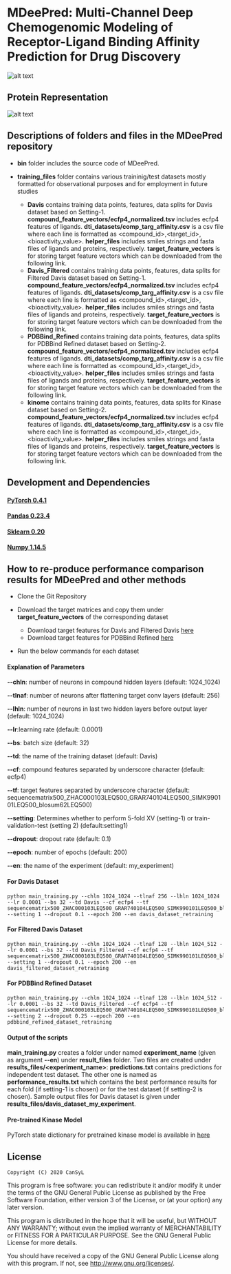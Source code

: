 # MDeePred: Multi-Channel Deep Chemogenomic Modeling of Receptor-Ligand Binding Affinity Prediction for Drug Discovery

![alt text](./figures/mdeepred_network_structure_figure.png)

## Protein Representation
![alt text](./figures/encoding_figure_mod.png)

## Descriptions of folders and files in the MDeePred repository

* **bin** folder includes the source code of MDeePred.

* **training_files** folder contains various traininig/test datasets mostly formatted for observational purposes and for employment in future studies
    * **Davis** contains training data points, features, data splits for Davis dataset based on Setting-1. **compound_feature_vectors/ecfp4_normalized.tsv** includes ecfp4 features of ligands. **dti_datasets/comp_targ_affinity.csv** is a csv file where each line is formatted as <compound_id>,<target_id>,<bioactivity_value>. **helper_files** includes smiles strings and fasta files of ligands and proteins, respectively. **target_feature_vectors** is for storing target feature vectors which can be downloaded from the following link.
    * **Davis_Filtered** contains training data points, features, data splits for Filtered Davis dataset based on Setting-1. **compound_feature_vectors/ecfp4_normalized.tsv** includes ecfp4 features of ligands. **dti_datasets/comp_targ_affinity.csv** is a csv file where each line is formatted as <compound_id>,<target_id>,<bioactivity_value>. **helper_files** includes smiles strings and fasta files of ligands and proteins, respectively. **target_feature_vectors** is for storing target feature vectors which can be downloaded from the following link.
    * **PDBBind_Refined** contains training data points, features, data splits for PDBBind Refined dataset based on Setting-2. **compound_feature_vectors/ecfp4_normalized.tsv** includes ecfp4 features of ligands. **dti_datasets/comp_targ_affinity.csv** is a csv file where each line is formatted as <compound_id>,<target_id>,<bioactivity_value>. **helper_files** includes smiles strings and fasta files of ligands and proteins, respectively. **target_feature_vectors** is for storing target feature vectors which can be downloaded from the following link.
    * **kinome** contains training data points, features, data splits for Kinase dataset based on Setting-2. **compound_feature_vectors/ecfp4_normalized.tsv** includes ecfp4 features of ligands. **dti_datasets/comp_targ_affinity.csv** is a csv file where each line is formatted as <compound_id>,<target_id>,<bioactivity_value>. **helper_files** includes smiles strings and fasta files of ligands and proteins, respectively. **target_feature_vectors** is for storing target feature vectors which can be downloaded from the following link.

## Development and Dependencies

#### [PyTorch 0.4.1](https://pytorch.org/get-started/previous-versions/)
#### [Pandas 0.23.4](https://pandas.pydata.org/pandas-docs/version/0.23.4/install.html)
#### [Sklearn 0.20](https://scikit-learn.org/0.20/install.html)
#### [Numpy 1.14.5](https://pypi.python.org/pypi/numpy/1.13.3)


## How to re-produce performance comparison results for MDeePred and other methods 
* Clone the Git Repository
* Download the target matrices and copy them under **target_feature_vectors** of the corresponding dataset
    * Download target features for Davis and Filtered Davis [here](https://www.dropbox.com/preview/CanSyL%20In-silico/MDeePred/Davis_DavisFiltered/davis_filtered_davis_target_feature_vectors_LEQ500.tar.gz?role=work)
    * Download target features for PDBBind Refined [here](https://www.dropbox.com/s/0o90ophu8w6fudr/pdbbind_refined_target_feature_vectors_LEQ500.tar.gz?dl=0)

* Run the below commands for each dataset

#### Explanation of Parameters
**--chln**: number of neurons in compound hidden layers (default: 1024_1024)

**--tlnaf**: number of neurons after flattening target conv layers (default: 256)

**--lhln**: number of neurons in last two hidden layers before output layer (default: 1024_1024)

**--lr**:learning rate (default: 0.0001)

**--bs**: batch size (default: 32)

**--td**: the name of the training dataset (default: Davis)

**--cf**: compound features separated by underscore character (default: ecfp4)

**--tf**: target features separated by underscore character (default: sequencematrix500_ZHAC000103LEQ500_GRAR740104LEQ500_SIMK990101LEQ500_blosum62LEQ500)

**--setting**: Determines whether to perform  5-fold XV (setting-1) or train-validation-test (setting 2) (default:setting1)

**--dropout**: dropout rate (default: 0.1)

**--epoch**: number of epochs (default: 200)

**--en**: the name of the experiment (default: my_experiment)

#### For Davis Dataset
```
python main_training.py --chln 1024_1024 --tlnaf 256 --lhln 1024_1024 --lr 0.0001 --bs 32 --td Davis --cf ecfp4 --tf sequencematrix500_ZHAC000103LEQ500_GRAR740104LEQ500_SIMK990101LEQ500_blosum62LEQ500 --setting 1 --dropout 0.1 --epoch 200 --en davis_dataset_retraining
```
#### For Filtered Davis Dataset
```
python main_training.py --chln 1024_1024 --tlnaf 128 --lhln 1024_512 --lr 0.0001 --bs 32 --td Davis_Filtered --cf ecfp4 --tf sequencematrix500_ZHAC000103LEQ500_GRAR740104LEQ500_SIMK990101LEQ500_blosum62LEQ500  --setting 1 --dropout 0.1 --epoch 200 --en davis_filtered_dataset_retraining
```

#### For PDBBind Refined Dataset
```
python main_training.py --chln 1024_1024 --tlnaf 128 --lhln 1024_512 --lr 0.0001 --bs 32 --td Davis_Filtered --cf ecfp4 --tf sequencematrix500_ZHAC000103LEQ500_GRAR740104LEQ500_SIMK990101LEQ500_blosum62LEQ500  --setting 2 --dropout 0.25 --epoch 200 --en pdbbind_refined_dataset_retraining
```
#### Output of the scripts
**main_training.py** creates a folder under named **experiment_name** (given as argument **--en**) under **result_files** folder. Two files are created under **results_files/<experiment_name>**: **predictions.txt** contains predictions for independent test dataset. The other one is named as **performance_results.txt** which contains the best performance results for each fold (if setting-1 is chosen) or for the test dataset (if setting-2 is chosen). Sample output files for Davis dataset is given under **results_files/davis_dataset_my_experiment**.
#### Pre-trained Kinase Model
PyTorch state dictionary for pretrained kinase model is available in [here](https://www.dropbox.com/preview/CanSyL%20In-silico/MDeePred/trained_models/kinome_state_dict.pth?role=work)
## License

    Copyright (C) 2020 CanSyL

This program is free software: you can redistribute it and/or modify it under the terms of the GNU General Public License as published by the Free Software Foundation, either version 3 of the License, or (at your option) any later version.

This program is distributed in the hope that it will be useful, but WITHOUT ANY WARRANTY; without even the implied warranty of MERCHANTABILITY or FITNESS FOR A PARTICULAR PURPOSE. See the GNU General Public License for more details.

You should have received a copy of the GNU General Public License along with this program.  If not, see <http://www.gnu.org/licenses/>.

